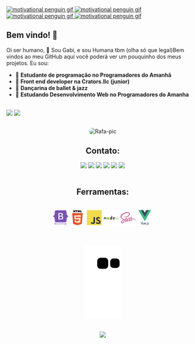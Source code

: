 <div>
<p>
  <a href="https://chibird.com/">
    <img width="190" alt="motivational penguin gif" src="https://cdn.discordapp.com/attachments/1021439805969670164/1029784695501766777/tumblr_d0a538dae7d43d07a805e21ad39813bd_3ef707a6_1280.jpg" width="50%" height=auto preserveAspectRatio="xMidYMid meet"/>
  </a>
  <a href="https://chibird.com/">
    <img width="190" alt="motivational penguin gif" src="https://cdn.discordapp.com/attachments/1021439805969670164/1029784694801322065/tumblr_7cc227a1249ff1db6abc1b1ec75903d9_2305d850_1280.jpg" width="50%" height=auto preserveAspectRatio="xMidYMid meet"/>
  </a>
  <a href="https://cdn.discordapp.com/attachments/1021439805969670164/1029784694583210105/tumblr_1db42c8adb8807f55052552eaa1d7046_faa650b5_1280.jpg">
    <img width="190" alt="motivational penguin gif" src="https://cdn.discordapp.com/attachments/1021439805969670164/1029784694583210105/tumblr_1db42c8adb8807f55052552eaa1d7046_faa650b5_1280.jpg" width="70%" height=auto preserveAspectRatio="xMidYMid meet"/>
  </a>
  
   <a href="https://cdn.discordapp.com/attachments/1021439805969670164/1029784694583210105/tumblr_1db42c8adb8807f55052552eaa1d7046_faa650b5_1280.jpg">
    <img width="190" alt="motivational penguin gif" src="https://cdn.discordapp.com/attachments/1021439805969670164/1029784694369304627/tumblr_c8e24150b6854c26f2b67a9251624e0a_c69f26fa_1280.jpg" width="70%" height=auto preserveAspectRatio="xMidYMid meet"/>
  </a>
</p>
  </div>

## Bem vindo! 👋


Oi ser humano, 👋 Sou Gabi, e sou Humana tbm (olha só que legal)Bem vindos ao meu GitHub aqui você poderá ver um pouquinho dos meus projetos. Eu sou:

* 🌸 **Estudante de programação no Programadores do Amanhã**
* 🌸 **Front end developer na Crators.llc (junior)**
* 🌸 **Dançarina de ballet & jazz**
* 🌸 **Estudando Desenvolvimento Web no Programadores do Amanha**
<br>
<div>
<div>
<a href="https://github.com/Gabs-ag"></a>
 <img height="140m" src="https://github-readme-stats.vercel.app/api?username=gabs-ag&show_icons=true&theme=radical&include_all_commits=true&count_private=true"/>
 <img height="140m" src="https://github-readme-stats.vercel.app/api/top-langs/?username=gabs-ag&layout=compact&langs_count=7&theme=radical"/> 
</div>

##

<div align = "center">
 <img align="rigth" alt="Rafa-pic" height="140m" style="border-radius:50px;" src="https://i.ibb.co/XFWKxrK/Avatar-Maker-1.png">


## Contato:

<div>
   <div align = "center">
   <a href="https://www.youtube.com/channel/UCXzZZJb2KeXAVgfFgwMLLCg" target="_blank"><img src="https://img.shields.io/badge/YouTube-FF0000?style=for-the-badge&logo=youtube&logoColor=white" target="_blank"></a>
  <a href="https://instagram.com/dev_gabi" target="_blank"><img src="https://img.shields.io/badge/-Instagram-%23E4405F?style=for-the-badge&logo=instagram&logoColor=white" target="_blank"></a>
 	<a href="https://www.twitch.tv/smileofgabs" target="_blank"><img src="https://img.shields.io/badge/Twitch-9146FF?style=for-the-badge&logo=twitch&logoColor=white" target="_blank"></a>
 <a href="https://discord.gg/Gabriela Reis#6048" target="_blank"><img src="https://img.shields.io/badge/Discord-7289DA?style=for-the-badge&logo=discord&logoColor=white" target="_blank"></a> 
 <a href = "mailto:gabriela@creators.llc"><img src="https://img.shields.io/badge/-Gmail-%23333?style=for-the-badge&logo=gmail&logoColor=white" target="_blank"></a>
  <a href="https://www.linkedin.com/in/gabriela-reis-88a0411b7/" target="_blank"><img src="https://img.shields.io/badge/-LinkedIn-%230077B5?style=for-the-badge&logo=linkedin&logoColor=white" target="_blank"></a> 
 
 
</div>
<br>


## Ferramentas:
      
<div align = "center">
<div style="display: inline_block"><br>
    <div>
<img src="https://raw.githubusercontent.com/devicons/devicon/master/icons/bootstrap/bootstrap-plain-wordmark.svg" alt="bootstrap" width="40" height="40"/> 
<img src="https://raw.githubusercontent.com/devicons/devicon/master/icons/html5/html5-original-wordmark.svg" alt="html5" width="40" height="40"/> 
<img src="https://raw.githubusercontent.com/devicons/devicon/master/icons/javascript/javascript-original.svg" alt="javascript" width="40" height="40"/>
<img src="https://raw.githubusercontent.com/devicons/devicon/master/icons/nodejs/nodejs-original-wordmark.svg" alt="nodejs" width="40" height="40"/>
<img src="https://raw.githubusercontent.com/devicons/devicon/master/icons/sass/sass-original.svg" alt="sass" width="40" height="40"/>
<img src="https://raw.githubusercontent.com/devicons/devicon/master/icons/vuejs/vuejs-original-wordmark.svg" alt="vuejs" width="40" height="40"/>
 
</div>
<br>

<br>

<div> 

  ![Snake animation](https://github.com/rafaballerini/rafaballerini/blob/output/github-contribution-grid-snake.svg)
 
<br>
</div>

<div>
 <img width="300" src="https://i.ibb.co/sHYbV3w/Frame-20-1.png"></div>

